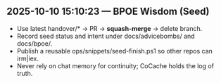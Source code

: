 ## 2025-10-10 15:10:23 — BPOE Wisdom (Seed)
- Use latest handover/* → PR → **squash-merge** → delete branch.
- Record seed status and intent under docs/advicebombs/ and docs/bpoe/.
- Publish a reusable ops/snippets/seed-finish.ps1 so other repos can irm|iex.
- Never rely on chat memory for continuity; CoCache holds the log of truth.
